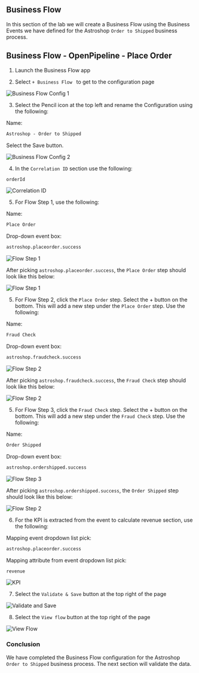 ## Business Flow
  
In this section of the lab we will create a Business Flow using the Business Events we have defined for the Astroshop `Order to Shipped` business process.


## Business Flow - OpenPipeline - Place Order

1. Launch the Business Flow app

2. Select `+ Business Flow ` to get to the configuration page

![Business Flow Config 1](../../../assets/images/06_bizevents_business_flow_config_1.png)

3. Select the Pencil icon at the top left and rename the Configuration using the following:

Name:

```txt
Astroshop - Order to Shipped
```

Select the Save button.

![Business Flow Config 2](../../../assets/images/06_bizevents_business_flow_config_2.png)

4. In the `Correlation ID` section use the following:

```txt
orderId
```

![Correlation ID](../../../assets/images/06_bizevents_business_flow_config_correlationid.png)

5. For Flow Step 1, use the following:

Name:

```txt
Place Order
```

Drop-down event box:

```txt
astroshop.placeorder.success
```

![Flow Step 1](../../../assets/images/06_bizevents_business_flow_config_step1.png)

After picking `astroshop.placeorder.success`, the `Place Order` step should look like this below:

![Flow Step 1](../../../assets/images/06_bizevents_business_flow_config_step1_b.png)


5. For Flow Step 2, click the `Place Order` step.  Select the + button on the bottom.  This will add a new step under the `Place Order` step. Use the following:

Name:

```txt
Fraud Check
```

Drop-down event box:

```txt
astroshop.fraudcheck.success
```

![Flow Step 2](../../../assets/images/06_bizevents_business_flow_config_step2.png)

After picking `astroshop.fraudcheck.success`, the `Fraud Check` step should look like this below:

![Flow Step 2](../../../assets/images/06_bizevents_business_flow_config_step2_b.png)

5. For Flow Step 3, click the `Fraud Check` step.  Select the + button on the bottom.  This will add a new step under the `Fraud Check` step.  Use the following:

Name:

```txt
Order Shipped
```

Drop-down event box:

```txt
astroshop.ordershipped.success
```

![Flow Step 3](../../../assets/images/06_bizevents_business_flow_config_step3.png)

After picking `astroshop.ordershipped.success`, the `Order Shipped` step should look like this below:

![Flow Step 2](../../../assets/images/06_bizevents_business_flow_config_step3_b.png)

6. For the KPI is extracted from the event to calculate revenue section, use the following:

Mapping event dropdown list pick:

```txt
astroshop.placeorder.success
```

Mapping attribute from event dropdown list pick:

```txt
revenue
```

![KPI](../../../assets/images/06_bizevents_business_flow_config_kpi.png)

7. Select the `Validate & Save` button at the top right of the page

![Validate and Save](../../../assets/images/06_bizevents_business_flow_config_save.png)

8. Select the `View flow` button at the top right of the page

![View Flow](../../../assets/images/06_bizevents_business_flow_config_viewflow.png)

### Conclusion

We have completed the Business Flow configuration for the Astroshop `Order to Shipped` business process. The next section will validate the data.